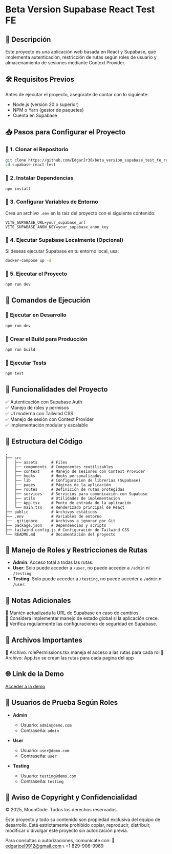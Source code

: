 # Beta Version Supabase React Test FE

## 📌 Descripción

Este proyecto es una aplicación web basada en React y Supabase, que implementa autenticación, restricción de rutas según roles de usuario y almacenamiento de sesiones mediante Context Provider.

## 🛠️ Requisitos Previos

Antes de ejecutar el proyecto, asegúrate de contar con lo siguiente:

- Node.js (versión 20 o superior)
- NPM o Yarn (gestor de paquetes)
- Cuenta en Supabase

## 📥 Pasos para Configurar el Proyecto

### 🔹 1. Clonar el Repositorio

```sh
git clone https://github.com/EdgarJr30/beta_version_supabase_test_fe_react.git
cd supabase-react-test
```

### 🔹 2. Instalar Dependencias

```sh
npm install
```

### 🔹 3. Configurar Variables de Entorno

Crea un archivo `.env` en la raíz del proyecto con el siguiente contenido:

```env
VITE_SUPABASE_URL=your_supabase_url
VITE_SUPABASE_ANON_KEY=your_supabase_anon_key
```

### 🔹 4. Ejecutar Supabase Localmente (Opcional)

Si deseas ejecutar Supabase en tu entorno local, usa:

```sh
docker-compose up -d
```

### 🔹 5. Ejecutar el Proyecto

```sh
npm run dev
```

## 🚀 Comandos de Ejecución

### 🔹 Ejecutar en Desarrollo

```sh
npm run dev
```

### 🔹 Crear el Build para Producción

```sh
npm run build
```

### 🔹 Ejecutar Tests

```sh
npm test
```

## 📌 Funcionalidades del Proyecto

✅ Autenticación con Supabase Auth  
✅ Manejo de roles y permisos  
✅ UI moderna con Tailwind CSS  
✅ Manejo de sesión con Context Provider  
✅ Implementación modular y escalable

## 📂 Estructura del Código

```plaintext
.
├── src
│   ├── assets      # Files
│   ├── components  # Componentes reutilizables
│   ├── context     # Manejo de sesiones con Context Provider
│   ├── hooks       # Hooks personalizados
│   ├── lib         # Configuracion de librerias (Supabase)
│   ├── pages       # Páginas de la aplicación
│   ├── routes      # Definición de rutas protegidas
│   ├── services    # Servicios para comunicación con Supabase
│   ├── utils       # Utilidades de implementacion
│   ├── App.tsx     # Punto de entrada de la aplicación
│   └── main.tsx    # Renderizado principal de React
├── public          # Archivos estáticos
├── .env            # Variables de entorno
├── .gitignore      # Archivos a ignorar por Git
├── package.json    # Dependencias y scripts
├── tailwind.config.js # Configuración de Tailwind CSS
└── README.md       # Documentación del proyecto
```

## 🔐 Manejo de Roles y Restricciones de Rutas

- **Admin**: Acceso total a todas las rutas.
- **User**: Solo puede acceder a `/user`, no puede acceder a `/admin` ni `/testing`.
- **Testing**: Solo puede acceder a `/testing`, no puede acceder a `/admin` ni `/user`.

## 🎯 Notas Adicionales

📌 Mantén actualizada la URL de Supabase en caso de cambios.  
📌 Considera implementar manejo de estado global si la aplicación crece.  
📌 Verifica regularmente las configuraciones de seguridad en Supabase.  

## 🤠 Archivos Importantes
📌 Archivo: rolePermissions.tsx maneja el acceso a las rutas para cada rol
📌 Archivo: App.tsx se crean las rutas para cada pagina del app

## 🌐 Link de la Demo

[Acceder a la demo](https://betafereact.netlify.app/login)

## 👤 Usuarios de Prueba Según Roles

- **Admin**  
  - Usuario: `admin@demo.com`  
  - Contraseña: `admin`  

- **User**  
  - Usuario: `user@demo.com`  
  - Contraseña: `user`  

- **Testing**  
  - Usuario: `testing@demo.com`  
  - Contraseña: `testing` 

## 📜 Aviso de Copyright y Confidencialidad

© 2025, MoonCode. Todos los derechos reservados.

Este proyecto y todo su contenido son propiedad exclusiva del equipo de desarrollo. Está estrictamente prohibido copiar, reproducir, distribuir, modificar o divulgar este proyecto sin autorización previa.

Para consultas o autorizaciones, comunícate con:
📧 edgarjoel9912@gmail.com 
📞 +1 829-906-9969 
